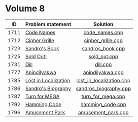 # Volume 8

|  ID  |    Problem statement     |           Solution           |
|:----:|:-------------------------|:----------------------------:|
| 1711 | [Code Names][]           | [code_names.cpp][]           |
| 1712 | [Cipher Grille][]        | [cipher_grille.cpp][]        |
| 1723 | [Sandro's Book][]        | [sandros_book.cpp][]         |
| 1725 | [Sold Out!][]            | [sold_out.cpp][]             |
| 1731 | [Dill][]                 | [dill.cpp][]                 |
| 1777 | [Anindilyakwa][]         | [anindilyakwa.cpp][]         |
| 1785 | [Lost in Localization][] | [lost_in_localization.cpp][] |
| 1786 | [Sandro's Biography][]   | [sandros_biography.cpp][]    |
| 1787 | [Turn for MEGA][]        | [turn_for_mega.cpp][]        |
| 1792 | [Hamming Code][]         | [hamming_code.cpp][]         |
| 1796 | [Amusement Park][]       | [amusement_park.cpp][]       |

[Code Names]:           http://acm.timus.ru/problem.aspx?space=1&num=1711
[Cipher Grille]:        http://acm.timus.ru/problem.aspx?space=1&num=1712
[Sandro's Book]:        http://acm.timus.ru/problem.aspx?space=1&num=1723
[Sold Out!]:            http://acm.timus.ru/problem.aspx?space=1&num=1725
[Dill]:                 http://acm.timus.ru/problem.aspx?space=1&num=1731
[Anindilyakwa]:         http://acm.timus.ru/problem.aspx?space=1&num=1777
[Lost in Localization]: http://acm.timus.ru/problem.aspx?space=1&num=1785
[Sandro's Biography]:   http://acm.timus.ru/problem.aspx?space=1&num=1786
[Turn for MEGA]:        http://acm.timus.ru/problem.aspx?space=1&num=1787
[Hamming Code]:         http://acm.timus.ru/problem.aspx?space=1&num=1792
[Amusement Park]:       http://acm.timus.ru/problem.aspx?space=1&num=1796

[code_names.cpp]:           code_names.cpp
[cipher_grille.cpp]:        cipher_grille.cpp
[sandros_book.cpp]:         sandros_book.cpp
[sold_out.cpp]:             sold_out.cpp
[dill.cpp]:                 dill.cpp
[anindilyakwa.cpp]:         anindilyakwa.cpp
[lost_in_localization.cpp]: lost_in_localization.cpp
[sandros_biography.cpp]:    sandros_biography.cpp
[turn_for_mega.cpp]:        turn_for_mega.cpp
[hamming_code.cpp]:         hamming_code.cpp
[amusement_park.cpp]:       amusement_park.cpp

